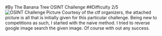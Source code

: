 #By The Banana Tree OSINT Challenge
##Difficulty 2/5
![OSINT Challenge Picture](./bythebananatree.png)
Courtesy of the ctf organizers, the attached picture is all that is initially given for this particular challenge. Being new to competitions as such, I started with the naive method. I tried to reverse google image search the given image. Of course with out any success.
